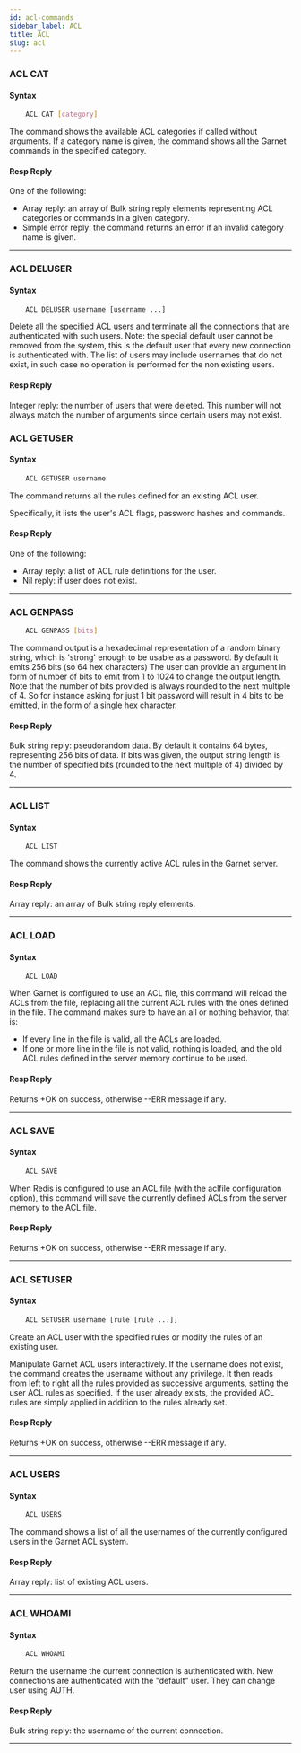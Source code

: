 ```yaml
---
id: acl-commands
sidebar_label: ACL
title: ACL
slug: acl
---
```


### ACL CAT

#### Syntax

```bash
    ACL CAT [category]
```

The command shows the available ACL categories if called without arguments. If a category name is given, the command shows all the Garnet commands in the specified category.

#### Resp Reply

One of the following:

* Array reply: an array of Bulk string reply elements representing ACL categories or commands in a given category.
* Simple error reply: the command returns an error if an invalid category name is given.

---

### ACL DELUSER

#### Syntax

```bash
    ACL DELUSER username [username ...]
```

Delete all the specified ACL users and terminate all the connections that are authenticated with such users. Note: the special default user cannot be removed from the system, this is the default user that every new connection is authenticated with. The list of users may include usernames that do not exist, in such case no operation is performed for the non existing users.

#### Resp Reply

Integer reply: the number of users that were deleted. This number will not always match the number of arguments since certain users may not exist.

### ACL GETUSER

#### Syntax

```bash
    ACL GETUSER username
```

The command returns all the rules defined for an existing ACL user.

Specifically, it lists the user's ACL flags, password hashes and commands.

#### Resp Reply

One of the following:
- Array reply: a list of ACL rule definitions for the user.
- Nil reply: if user does not exist.

---

### ACL GENPASS

```bash
    ACL GENPASS [bits]
```

The command output is a hexadecimal representation of a random binary string,
which is 'strong' enough to be usable as a password. By default it emits 256 bits (so 64 hex characters)
The user can provide an argument in form of number of bits to emit from 1 to 1024 to change the output length.
Note that the number of bits provided is always rounded to the next multiple of 4.
So for instance asking for just 1 bit password will result in 4 bits to be emitted,
in the form of a single hex character.

#### Resp Reply

Bulk string reply: pseudorandom data. By default it contains 64 bytes, representing 256 bits of data.
If bits was given, the output string length is the number of specified bits (rounded to the next multiple of 4) divided by 4.

---

### ACL LIST

#### Syntax

```bash
    ACL LIST
```

The command shows the currently active ACL rules in the Garnet server. 

#### Resp Reply

Array reply: an array of Bulk string reply elements.

---

### ACL LOAD

#### Syntax

```bash
    ACL LOAD
```

When Garnet is configured to use an ACL file, this command will reload the ACLs from the file, replacing all the current ACL rules with the ones defined in the file. The command makes sure to have an all or nothing behavior, that is:

* If every line in the file is valid, all the ACLs are loaded.
* If one or more line in the file is not valid, nothing is loaded, and the old ACL rules defined in the server memory continue to be used.

#### Resp Reply

Returns +OK on success, otherwise --ERR message if any.

---

### ACL SAVE

#### Syntax

```bash
    ACL SAVE
```

When Redis is configured to use an ACL file (with the aclfile configuration option), this command will save the currently defined ACLs from the server memory to the ACL file.

#### Resp Reply

Returns +OK on success, otherwise --ERR message if any.

---

### ACL SETUSER

#### Syntax

```bash
    ACL SETUSER username [rule [rule ...]]
```

Create an ACL user with the specified rules or modify the rules of an existing user.

Manipulate Garnet ACL users interactively. If the username does not exist, the command creates the username without any privilege. It then reads from left to right all the rules provided as successive arguments, setting the user ACL rules as specified. If the user already exists, the provided ACL rules are simply applied in addition to the rules already set.

#### Resp Reply

Returns +OK on success, otherwise --ERR message if any.

---

### ACL USERS

#### Syntax

```bash
    ACL USERS
```

The command shows a list of all the usernames of the currently configured users in the Garnet ACL system.

#### Resp Reply

Array reply: list of existing ACL users.

---

### ACL WHOAMI

#### Syntax

```bash
    ACL WHOAMI
```

Return the username the current connection is authenticated with. New connections are authenticated with the "default" user. They can change user using AUTH.

#### Resp Reply

Bulk string reply: the username of the current connection.

---